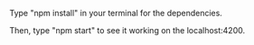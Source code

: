 Type "npm install" in your terminal for the dependencies.

Then, type "npm start" to see it working on the localhost:4200.

